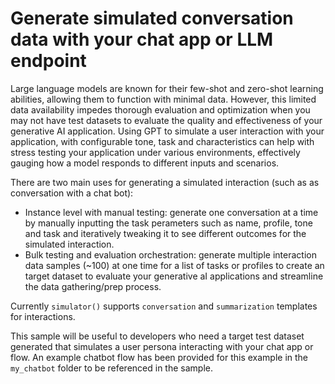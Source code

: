 # Generate simulated conversation data with your chat app or LLM endpoint

Large language models are known for their few-shot and zero-shot learning abilities, allowing them to function with minimal data. However, this limited data availability impedes thorough evaluation and optimization when you may not have test datasets to evaluate the quality and effectiveness of your generative AI application. Using GPT to simulate a user interaction with your application, with configurable tone, task and characteristics can help with stress testing your application under various environments, effectively gauging how a model responds to different inputs and scenarios.

There are two main uses for generating a simulated interaction (such as as conversation with a chat bot):
- Instance level with manual testing: generate one conversation at a time by manually inputting the task perameters such as name, profile, tone and task and iteratively tweaking it to see different outcomes for the simulated interaction.
- Bulk testing and evaluation orchestration: generate multiple interaction data samples (~100) at one time for a list of tasks or profiles to create an target dataset to evaluate your generative aI applications and streamline the data gathering/prep process.

Currently `simulator()` supports `conversation` and `summarization` templates for interactions. 

This sample will be useful to developers who need a target test dataset generated that simulates a user persona interacting with your chat app or flow. An example chatbot flow has been provided for this example in the `my_chatbot` folder to be referenced in the sample.

